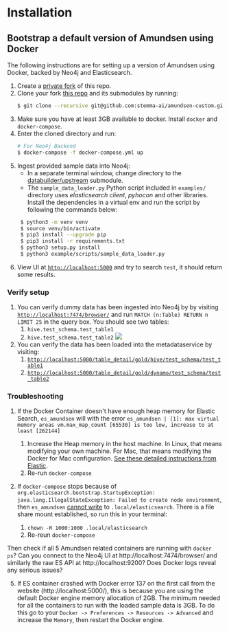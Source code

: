# Installation

## Bootstrap a default version of Amundsen using Docker
The following instructions are for setting up a version of Amundsen using Docker, backed by Neo4j and Elasticsearch.

1. Create a [private fork](https://gist.github.com/0xjac/85097472043b697ab57ba1b1c7530274) of this repo.
1. Clone your fork [this repo](https://github.com/stemma-ai/amundsen-custom) and its submodules by running:
   ```bash
   $ git clone --recursive git@github.com:stemma-ai/amundsen-custom.git
   ```
1. Make sure you have at least 3GB available to docker. Install `docker` and  `docker-compose`.
1. Enter the cloned directory and run:
    ```bash
    # For Neo4j Backend
    $ docker-compose -f docker-compose.yml up
    ```
1. Ingest provided sample data into Neo4j:
   * In a separate terminal window, change directory to the [databuilder/upstream](https://github.com/amundsen-io/amundsendatabuilder) submodule.
   * The `sample_data_loader.py` Python script included in `examples/` directory uses _elasticsearch client_, _pyhocon_ and other libraries. Install the dependencies in a virtual env and run the script by following the commands below:
   ```bash
    $ python3 -m venv venv
    $ source venv/bin/activate
    $ pip3 install --upgrade pip
    $ pip3 install -r requirements.txt
    $ python3 setup.py install
    $ python3 example/scripts/sample_data_loader.py
   ```
1. View UI at [`http://localhost:5000`](http://localhost:5000) and try to search `test`, it should return some results.

### Verify setup

1. You can verify dummy data has been ingested into Neo4j by by visiting [`http://localhost:7474/browser/`](http://localhost:7474/browser/) and run `MATCH (n:Table) RETURN n LIMIT 25` in the query box. You should see two tables:
   1. `hive.test_schema.test_table1`
   1. `hive.test_schema.test_table2`
![](img/neo4j-debug.png)
1. You can verify the data has been loaded into the metadataservice by visiting:
   1. [`http://localhost:5000/table_detail/gold/hive/test_schema/test_table1`](http://localhost:5000/table_detail/gold/hive/test_schema/test_table1)
   2. [`http://localhost:5000/table_detail/gold/dynamo/test_schema/test_table2`](http://localhost:5000/table_detail/gold/dynamo/test_schema/test_table2)

### Troubleshooting

1. If the Docker Container doesn't have enough heap memory for Elastic Search, `es_amundsen` will with the error `es_amundsen | [1]: max virtual memory areas vm.max_map_count [65530] is too low, increase to at least [262144]`
   1. Increase the Heap memory in the host machine. In Linux, that means modifying your own machine. For Mac, that means modifying the Docker for Mac configuration. [See these detailed instructions from Elastic](https://www.elastic.co/guide/en/elasticsearch/reference/7.1/docker.html#docker-cli-run-prod-mode).
   2. Re-run `docker-compose`

2. If `docker-compose` stops because of `org.elasticsearch.bootstrap.StartupException: java.lang.IllegalStateException: Failed to create node environment`, then `es_amundsen` [cannot write](https://discuss.elastic.co/t/elastic-elasticsearch-docker-not-assigning-permissions-to-data-directory-on-run/65812/4) to `.local/elasticsearch`. There is a file share mount established, so run this in your terminal:
   1. `chown -R 1000:1000 .local/elasticsearch`
   2. Re-reun `docker-compose`

Then check if all 5 Amundsen related containers are running with `docker ps`? Can you connect to the Neo4j UI at http://localhost:7474/browser/ and similarly the raw ES API at http://localhost:9200? Does Docker logs reveal any serious issues?

5. If ES container crashed with Docker error 137 on the first call from the website (http://localhost:5000/), this is because you are using the default Docker engine memory allocation of 2GB. The minimum needed for all the containers to run with the loaded sample data is 3GB. To do this go to your `Docker -> Preferences -> Resources -> Advanced` and increase the `Memory`, then restart the Docker engine.
